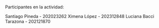Participantes en la actividad: 

Santiago Pineda - 202023262
Ximena López - 202312848
Luciana Bacci Tarazona - 202121870
